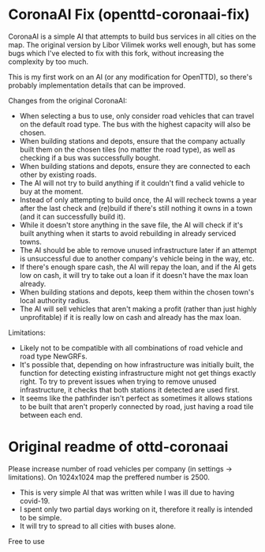 # CoronaAI Fix (openttd-coronaai-fix)
CoronaAI is a simple AI that attempts to build bus services in all cities on the map. The original version by Libor Vilimek works well enough, but has some bugs which I've elected to fix with this fork, without increasing the complexity by too much.

This is my first work on an AI (or any modification for OpenTTD), so there's probably implementation details that can be improved.

Changes from the original CoronaAI:
* When selecting a bus to use, only consider road vehicles that can travel on the default road type. The bus with the highest capacity will also be chosen.
* When building stations and depots, ensure that the company actually built them on the chosen tiles (no matter the road type), as well as checking if a bus was successfully bought.
* When building stations and depots, ensure they are connected to each other by existing roads.
* The AI will not try to build anything if it couldn't find a valid vehicle to buy at the moment.
* Instead of only attempting to build once, the AI will recheck towns a year after the last check and (re)build if there's still nothing it owns in a town (and it can successfully build it).
* While it doesn't store anything in the save file, the AI will check if it's built anything when it starts to avoid rebuilding in already serviced towns.
* The AI should be able to remove unused infrastructure later if an attempt is unsuccessful due to another company's vehicle being in the way, etc.
* If there's enough spare cash, the AI will repay the loan, and if the AI gets low on cash, it will try to take out a loan if it doesn't have the max loan already.
* When building stations and depots, keep them within the chosen town's local authority radius.
* The AI will sell vehicles that aren't making a profit (rather than just highly unprofitable) if it is really low on cash and already has the max loan.

Limitations:
* Likely not to be compatible with all combinations of road vehicle and road type NewGRFs.
* It's possible that, depending on how infrastructure was initially built, the function for detecting existing infrastructure might not get things exactly right. To try to prevent issues when trying to remove unused infrastructure, it checks that both stations it detected are used first.
* It seems like the pathfinder isn't perfect as sometimes it allows stations to be built that aren't properly connected by road, just having a road tile between each end.

# Original readme of ottd-coronaai
Please increase number of road vehicles per company (in settings -> limitations).
On 1024x1024 map the preffered number is 2500.

 * This is very simple AI that was written while I was ill due to having covid-19.
 * I spent only two partial days working on it, therefore it really is intended to be simple.
 * It will try to spread to all cities with buses alone.
 
 Free to use
